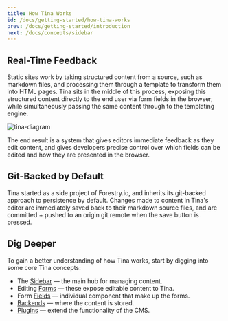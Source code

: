 ```yaml
---
title: How Tina Works
id: /docs/getting-started/how-tina-works
prev: /docs/getting-started/introduction
next: /docs/concepts/sidebar
---
```

## Real-Time Feedback

Static sites work by taking structured content from a source, such as markdown files, and processing them through a template to transform them into HTML pages. Tina sits in the middle of this process, exposing this structured content directly to the end user via form fields in the browser, while simultaneously passing the same content through to the templating engine.

![tina-diagram](/img/how_tina_works_asset.png)

The end result is a system that gives editors immediate feedback as they edit content, and gives developers precise control over which fields can be edited and how they are presented in the browser.

## Git-Backed by Default

Tina started as a side project of Forestry.io, and inherits its git-backed approach to persistence by default. Changes made to content in Tina's editor are immediately saved back to their markdown source files, and are committed + pushed to an origin git remote when the save button is pressed.

## Dig Deeper

To gain a better understanding of how Tina works, start by digging into some core Tina concepts:

- The [Sidebar](https://tinacms.org/docs/concepts/sidebar) — the main hub for managing content.
- Editing [Forms](https://tinacms.org/docs/concepts/forms) — these expose editable content to Tina.
- Form [Fields](https://tinacms.org/docs/concepts/fields) — individual component that make up the forms.
- [Backends](https://tinacms.org/docs/concepts/backends) — where the content is stored.
- [Plugins](https://tinacms.org/docs/concepts/plugins) — extend the functionality of the CMS.

